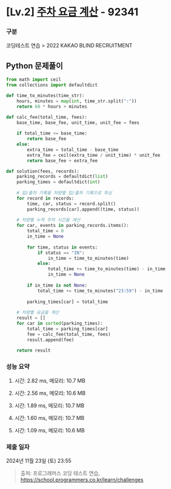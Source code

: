 # [Lv.2] [주차 요금 계산](https://school.programmers.co.kr/learn/courses/30/lessons/92341?language=python3) - 92341 

### 구분

코딩테스트 연습 > 2022 KAKAO BLIND RECRUITMENT

## Python 문제풀이

```py
from math import ceil
from collections import defaultdict

def time_to_minutes(time_str):
    hours, minutes = map(int, time_str.split(":"))
    return 60 * hours + minutes

def calc_fee(total_time, fees):
    base_time, base_fee, unit_time, unit_fee = fees
    
    if total_time <= base_time:
        return base_fee
    else:
        extra_time = total_time - base_time
        extra_fee = ceil(extra_time / unit_time) * unit_fee
        return base_fee + extra_fee

def solution(fees, records):
    parking_records = defaultdict(list)
    parking_times = defaultdict(int)
    
    # 입/출차 기록을 차량별 입/출차 기록으로 파싱
    for record in records:
        time, car, status = record.split()
        parking_records[car].append((time, status))
        
    # 차량별 누적 주차 시간을 계산
    for car, events in parking_records.items():
        total_time = 0
        in_time = None
        
        for time, status in events:
            if status == "IN":
                in_time = time_to_minutes(time)
            else: 
                total_time += time_to_minutes(time) - in_time
                in_time = None
        
        if in_time is not None:
            total_time += time_to_minutes("23:59") - in_time
            
        parking_times[car] = total_time
    
    # 차량별 요금을 계산
    result = []
    for car in sorted(parking_times):
        total_time = parking_times[car]
        fee = calc_fee(total_time, fees)
        result.append(fee)
        
    return result
```

### 성능 요약

1. 시간: 2.82 ms, 메모리: 10.7 MB

2. 시간: 2.56 ms, 메모리: 10.6 MB
3. 시간: 1.89 ms, 메모리: 10.7 MB
4. 시간: 1.60 ms, 메모리: 10.7 MB
5. 시간: 1.09 ms, 메모리: 10.6 MB

### 제출 일자

2024년 11월 23일 (토) 23:55

> 출처: 프로그래머스 코딩 테스트 연습, https://school.programmers.co.kr/learn/challenges